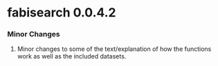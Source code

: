 # fabisearch 0.0.4.2

### Minor Changes ###
1. Minor changes to some of the text/explanation of how the functions work as well as the included datasets.
